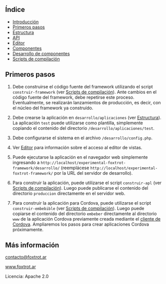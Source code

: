 ## Índice

- [Introducción](../README.md)
- [Primeros pasos](primeros-pasos.md)
- [Estructura](estructura.md)
- [API](api.md)
- [Editor](editor.md)
- [Componentes](editor.md)
- [Desarrollo de componentes](componentes-estructura.md)
- [Scripts de compilación](scripts.md)

## Primeros pasos

1. Debe construirse el código fuente del framework utilizando el script `construir-framework` (ver [Scripts de compilación](scripts.md)). Ante cambios en el código fuente del framework, debe repetirse este proceso. Eventualmente, se realizarán lanzamientos de producción, es decir, con el núcleo del framework ya construído.

2. Debe crearse la aplicación en `desarrollo/aplicaciones` (ver [Estructura](estructura.md)). La aplicación `test` puede utilizarse como plantilla, simplemente copiando el contenido del directorio `/desarrollo/aplicaciones/test`.

3. Debe configurarse el sistema en el archivo `/desarrollo/config.php`.

4. Ver [Editor](editor.md) para información sobre el acceso al editor de vistas.

5. Puede ejecutarse la aplicación en el navegador web simplemente ingresando a `http://localhost/experimental-foxtrot-framework/desarrollo/` (reemplácese `http://localhost/experimental-foxtrot-framework/` por la URL del servidor de desarrollo).

6. Para construir la aplicación, puede utilizarse el script `construir-apl` (ver [Scripts de compilación](scripts.md)). Luego puede publicarse el contenido del directorio `produccion` directamente en el servidor web.

7. Para construir la aplicación para Cordova, puede utilizarse el script `construir-embebible` (ver [Scripts de compilación](scripts.md)). Luego puede copiarse el contenido del directorio `embeber` directamente al directorio `www` de la aplicación Cordova previamente creada mediante el [cliente de Cordova](https://cordova.apache.org/docs/es/latest/guide/cli/). Ampliaremos los pasos para crear aplicaciones Cordova próximamente.

## Más información

contacto@foxtrot.ar

www.foxtrot.ar

Licencia: Apache 2.0
